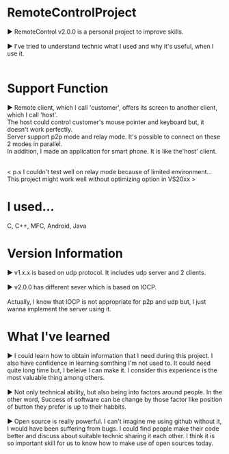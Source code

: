 # RemoteControlProject

  ▶ RemoteControl v2.0.0 is a personal project to improve skills.<br><br>
  ▶ I've tried to understand technic what I used and why it's useful, when I use it.<br><br>
  
# Support Function
▶ Remote client, which I call 'customer', offers its screen to another client, which I call 'host'.<br>
The host could control customer's mouse pointer and keyboard but, it doesn't work perfectly.<br>
Server support p2p mode and relay mode. It's possible to connect on these 2 modes in parallel.<br>
In addition, I made an application for smart phone. It is like the'host' client.<br><br>

< p.s I couldn't test well on relay mode because of limited environment... <br>
      This project might work well without optimizing option in VS20xx ><br>

# I used...
  C, C++, MFC, Android, Java<br>
  
# Version Information
  ▶ v1.x.x is based on udp protocol. It includes udp server and 2 clients.<br><br>
  ▶ v2.0.0 has different sever which is based on IOCP.<br><br>
  Actually, I know that IOCP is not appropriate for p2p and udp but, I just wanna implement the server using it.<br>
 

# What I've learned

  ▶ I could learn how to obtain information that I need during this project. I also have confidence in learning somthing I'm not used to. It could need quite long time but, I beleive I can make it. I consider this experience is the most valuable thing among others.<br><br>
  ▶ Not only technical ability, but also being into factors around people. In the other word, Success of software can be change by those factor like position of button they prefer is up to their habbits.<br><br>
  ▶ Open source is really powerful. I can't imagine me using github without it, I would have been suffering from bugs. I could find people make their code better and discuss about suitable technic sharing it each other. I think it is so important skill for us to know how to make use of open sources today.
